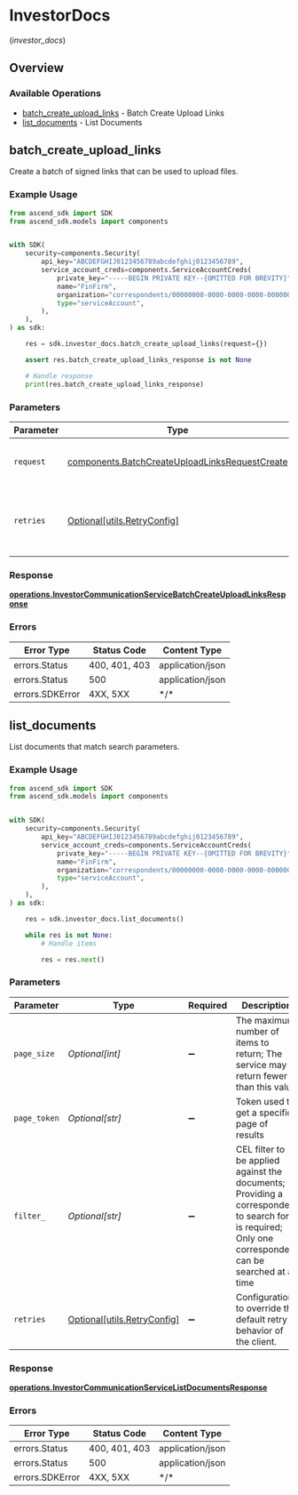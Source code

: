 # InvestorDocs
(*investor_docs*)

## Overview

### Available Operations

* [batch_create_upload_links](#batch_create_upload_links) - Batch Create Upload Links
* [list_documents](#list_documents) - List Documents

## batch_create_upload_links

Create a batch of signed links that can be used to upload files.

### Example Usage

<!-- UsageSnippet language="python" operationID="InvestorCommunicationService_BatchCreateUploadLinks" method="post" path="/investordocs/v1/uploadLinks:batchCreate" -->
```python
from ascend_sdk import SDK
from ascend_sdk.models import components


with SDK(
    security=components.Security(
        api_key="ABCDEFGHIJ0123456789abcdefghij0123456789",
        service_account_creds=components.ServiceAccountCreds(
            private_key="-----BEGIN PRIVATE KEY--{OMITTED FOR BREVITY}",
            name="FinFirm",
            organization="correspondents/00000000-0000-0000-0000-000000000000",
            type="serviceAccount",
        ),
    ),
) as sdk:

    res = sdk.investor_docs.batch_create_upload_links(request={})

    assert res.batch_create_upload_links_response is not None

    # Handle response
    print(res.batch_create_upload_links_response)

```

### Parameters

| Parameter                                                                                                        | Type                                                                                                             | Required                                                                                                         | Description                                                                                                      |
| ---------------------------------------------------------------------------------------------------------------- | ---------------------------------------------------------------------------------------------------------------- | ---------------------------------------------------------------------------------------------------------------- | ---------------------------------------------------------------------------------------------------------------- |
| `request`                                                                                                        | [components.BatchCreateUploadLinksRequestCreate](../../models/components/batchcreateuploadlinksrequestcreate.md) | :heavy_check_mark:                                                                                               | The request object to use for the request.                                                                       |
| `retries`                                                                                                        | [Optional[utils.RetryConfig]](../../models/utils/retryconfig.md)                                                 | :heavy_minus_sign:                                                                                               | Configuration to override the default retry behavior of the client.                                              |

### Response

**[operations.InvestorCommunicationServiceBatchCreateUploadLinksResponse](../../models/operations/investorcommunicationservicebatchcreateuploadlinksresponse.md)**

### Errors

| Error Type       | Status Code      | Content Type     |
| ---------------- | ---------------- | ---------------- |
| errors.Status    | 400, 401, 403    | application/json |
| errors.Status    | 500              | application/json |
| errors.SDKError  | 4XX, 5XX         | \*/\*            |

## list_documents

List documents that match search parameters.

### Example Usage

<!-- UsageSnippet language="python" operationID="InvestorCommunicationService_ListDocuments" method="get" path="/investordocs/v1/documents" -->
```python
from ascend_sdk import SDK
from ascend_sdk.models import components


with SDK(
    security=components.Security(
        api_key="ABCDEFGHIJ0123456789abcdefghij0123456789",
        service_account_creds=components.ServiceAccountCreds(
            private_key="-----BEGIN PRIVATE KEY--{OMITTED FOR BREVITY}",
            name="FinFirm",
            organization="correspondents/00000000-0000-0000-0000-000000000000",
            type="serviceAccount",
        ),
    ),
) as sdk:

    res = sdk.investor_docs.list_documents()

    while res is not None:
        # Handle items

        res = res.next()

```

### Parameters

| Parameter                                                                                                                                             | Type                                                                                                                                                  | Required                                                                                                                                              | Description                                                                                                                                           |
| ----------------------------------------------------------------------------------------------------------------------------------------------------- | ----------------------------------------------------------------------------------------------------------------------------------------------------- | ----------------------------------------------------------------------------------------------------------------------------------------------------- | ----------------------------------------------------------------------------------------------------------------------------------------------------- |
| `page_size`                                                                                                                                           | *Optional[int]*                                                                                                                                       | :heavy_minus_sign:                                                                                                                                    | The maximum number of items to return; The service may return fewer than this value                                                                   |
| `page_token`                                                                                                                                          | *Optional[str]*                                                                                                                                       | :heavy_minus_sign:                                                                                                                                    | Token used to get a specific page of results                                                                                                          |
| `filter_`                                                                                                                                             | *Optional[str]*                                                                                                                                       | :heavy_minus_sign:                                                                                                                                    | CEL filter to be applied against the documents; Providing a correspondent to search for is required; Only one correspondent can be searched at a time |
| `retries`                                                                                                                                             | [Optional[utils.RetryConfig]](../../models/utils/retryconfig.md)                                                                                      | :heavy_minus_sign:                                                                                                                                    | Configuration to override the default retry behavior of the client.                                                                                   |

### Response

**[operations.InvestorCommunicationServiceListDocumentsResponse](../../models/operations/investorcommunicationservicelistdocumentsresponse.md)**

### Errors

| Error Type       | Status Code      | Content Type     |
| ---------------- | ---------------- | ---------------- |
| errors.Status    | 400, 401, 403    | application/json |
| errors.Status    | 500              | application/json |
| errors.SDKError  | 4XX, 5XX         | \*/\*            |